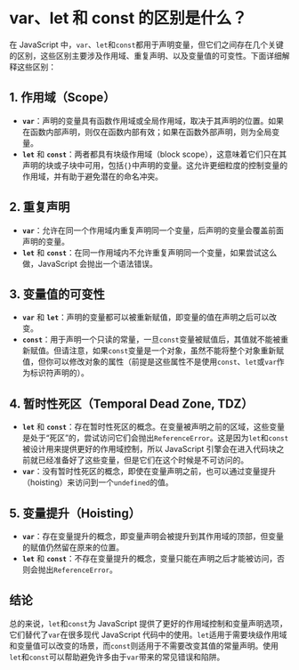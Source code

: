 # var、let 和 const 的区别是什么？

在 JavaScript 中，`var`、`let`和`const`都用于声明变量，但它们之间存在几个关键的区别，这些区别主要涉及作用域、重复声明、以及变量值的可变性。下面详细解释这些区别：

## 1. 作用域（Scope）

- **`var`**：声明的变量具有函数作用域或全局作用域，取决于其声明的位置。如果在函数内部声明，则仅在函数内部有效；如果在函数外部声明，则为全局变量。
- **`let`** 和 **`const`**：两者都具有块级作用域（block scope），这意味着它们只在其声明的块或子块中可用，包括`{}`中声明的变量。这允许更细粒度的控制变量的作用域，并有助于避免潜在的命名冲突。

## 2. 重复声明

- **`var`**：允许在同一个作用域内重复声明同一个变量，后声明的变量会覆盖前面声明的变量。
- **`let`** 和 **`const`**：在同一作用域内不允许重复声明同一个变量，如果尝试这么做，JavaScript 会抛出一个语法错误。

## 3. 变量值的可变性

- **`var`** 和 **`let`**：声明的变量都可以被重新赋值，即变量的值在声明之后可以改变。
- **`const`**：用于声明一个只读的常量，一旦`const`变量被赋值后，其值就不能被重新赋值。但请注意，如果`const`变量是一个对象，虽然不能将整个对象重新赋值，但你可以修改对象的属性（前提是这些属性不是使用`const`、`let`或`var`作为标识符声明的）。

## 4. 暂时性死区（Temporal Dead Zone, TDZ）

- **`let`** 和 **`const`**：存在暂时性死区的概念。在变量被声明之前的区域，这些变量是处于“死区”的，尝试访问它们会抛出`ReferenceError`。这是因为`let`和`const`被设计用来提供更好的作用域控制，所以 JavaScript 引擎会在进入代码块之前就已经准备好了这些变量，但是它们在这个时候是不可访问的。
- **`var`**：没有暂时性死区的概念，即使在变量声明之前，也可以通过变量提升（hoisting）来访问到一个`undefined`的值。

## 5. 变量提升（Hoisting）

- **`var`**：存在变量提升的概念，即变量声明会被提升到其作用域的顶部，但变量的赋值仍然留在原来的位置。
- **`let`** 和 **`const`**：不存在变量提升的概念，变量只能在声明之后才能被访问，否则会抛出`ReferenceError`。

## 结论

总的来说，`let`和`const`为 JavaScript 提供了更好的作用域控制和变量声明选项，它们替代了`var`在很多现代 JavaScript 代码中的使用。`let`适用于需要块级作用域和变量值可以改变的场景，而`const`则适用于不需要改变其值的常量声明。使用`let`和`const`可以帮助避免许多由于`var`带来的常见错误和陷阱。
